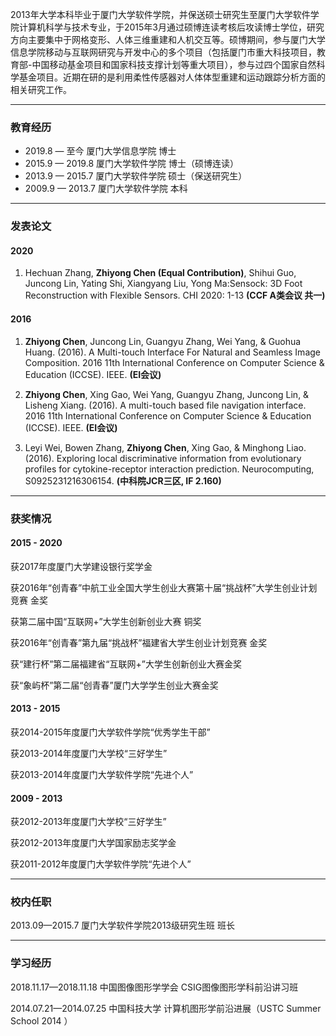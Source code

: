 2013年大学本科毕业于厦门大学软件学院，并保送硕士研究生至厦门大学软件学院计算机科学与技术专业，于2015年3月通过硕博连读考核后攻读博士学位，研究方向主要集中于网格变形、人体三维重建和人机交互等。硕博期间，参与厦门大学信息学院移动与互联网研究与开发中心的多个项目（包括厦门市重大科技项目，教育部-中国移动基金项目和国家科技支撑计划等重大项目），参与过四个国家自然科学基金项目。近期在研的是利用柔性传感器对人体体型重建和运动跟踪分析方面的相关研究工作。

---

### 教育经历

* 2019.8 — 至今	    厦门大学信息学院             博士
* 2015.9 — 2019.8	厦门大学软件学院             博士（硕博连读）
* 2013.9 — 2015.7	厦门大学软件学院             硕士（保送研究生）
* 2009.9 — 2013.7	厦门大学软件学院             本科

---

### 发表论文

#### 2020

1. Hechuan Zhang, **Zhiyong Chen (Equal Contribution)**, Shihui Guo, Juncong Lin, Yating Shi, Xiangyang Liu, Yong Ma:Sensock: 3D Foot Reconstruction with Flexible Sensors. CHI 2020: 1-13 **(CCF A类会议 共一)**


#### 2016

1. **Zhiyong Chen**, Juncong Lin, Guangyu Zhang, Wei Yang, & Guohua Huang. (2016). A Multi-touch Interface For Natural and Seamless Image Composition. 2016 11th International Conference on Computer Science & Education (ICCSE). IEEE. **(EI会议)**

1. **Zhiyong Chen**, Xing Gao, Wei Yang, Guangyu Zhang, Juncong Lin, & Lisheng Xiang. (2016). A multi-touch based file navigation interface. 2016 11th International Conference on Computer Science & Education (ICCSE). IEEE. **(EI会议)**

1. Leyi Wei, Bowen Zhang, **Zhiyong Chen**, Xing Gao, & Minghong Liao. (2016). Exploring local discriminative information from evolutionary profiles for cytokine-receptor interaction prediction. Neurocomputing, S0925231216306154. **(中科院JCR三区, IF 2.160)**
                 

---

### 获奖情况

#### 2015 - 2020

获2017年度厦门大学建设银行奖学金

获2016年“创青春”中航工业全国大学生创业大赛第十届“挑战杯”大学生创业计划竞赛 金奖

获第二届中国“互联网+”大学生创新创业大赛 铜奖

获2016年“创青春”第九届“挑战杯”福建省大学生创业计划竞赛 金奖

获“建行杯”第二届福建省“互联网+”大学生创新创业大赛金奖

获“象屿杯”第二届“创青春”厦门大学学生创业大赛金奖

#### 2013 - 2015

获2014-2015年度厦门大学软件学院“优秀学生干部”

获2013-2014年度厦门大学校“三好学生”

获2013-2014年度厦门大学软件学院“先进个人”

#### 2009 - 2013

获2012-2013年度厦门大学校“三好学生”

获2012-2013年度厦门大学国家励志奖学金

获2011-2012年度厦门大学软件学院“先进个人”

---

### 校内任职

2013.09—2015.7	厦门大学软件学院2013级研究生班 班长

---

### 学习经历

2018.11.17—2018.11.18	中国图像图形学学会   CSIG图像图形学科前沿讲习班

2014.07.21—2014.07.25	中国科技大学               计算机图形学前沿进展（USTC Summer School 2014 ）

